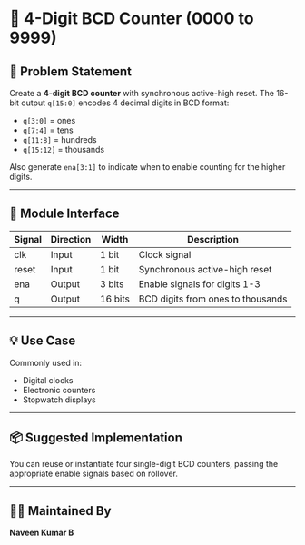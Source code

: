 # 🔢 4-Digit BCD Counter (0000 to 9999)

## 📝 Problem Statement

Create a **4-digit BCD counter** with synchronous active-high reset. The 16-bit output `q[15:0]` encodes 4 decimal digits in BCD format:
- `q[3:0]` = ones
- `q[7:4]` = tens
- `q[11:8]` = hundreds
- `q[15:12]` = thousands

Also generate `ena[3:1]` to indicate when to enable counting for the higher digits.

---

## 🔧 Module Interface

| Signal  | Direction | Width  | Description                               |
|---------|-----------|--------|-------------------------------------------|
| clk     | Input     | 1 bit  | Clock signal                              |
| reset   | Input     | 1 bit  | Synchronous active-high reset             |
| ena     | Output    | 3 bits | Enable signals for digits 1-3             |
| q       | Output    | 16 bits| BCD digits from ones to thousands         |

---

## 💡 Use Case

Commonly used in:
- Digital clocks
- Electronic counters
- Stopwatch displays

---

## 📦 Suggested Implementation

You can reuse or instantiate four single-digit BCD counters, passing the appropriate enable signals based on rollover.

---

## 👨‍💻 Maintained By
**Naveen Kumar B**
